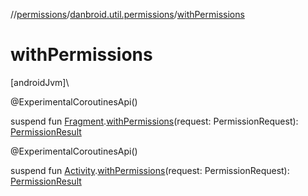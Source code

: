 //[permissions](../../index.md)/[danbroid.util.permissions](index.md)/[withPermissions](with-permissions.md)

# withPermissions

[androidJvm]\

@ExperimentalCoroutinesApi()

suspend fun [Fragment](https://developer.android.com/reference/kotlin/androidx/fragment/app/Fragment.html).[withPermissions](with-permissions.md)(request: PermissionRequest): [PermissionResult](-permission-result/index.md)

@ExperimentalCoroutinesApi()

suspend fun [Activity](https://developer.android.com/reference/kotlin/android/app/Activity.html).[withPermissions](with-permissions.md)(request: PermissionRequest): [PermissionResult](-permission-result/index.md)
